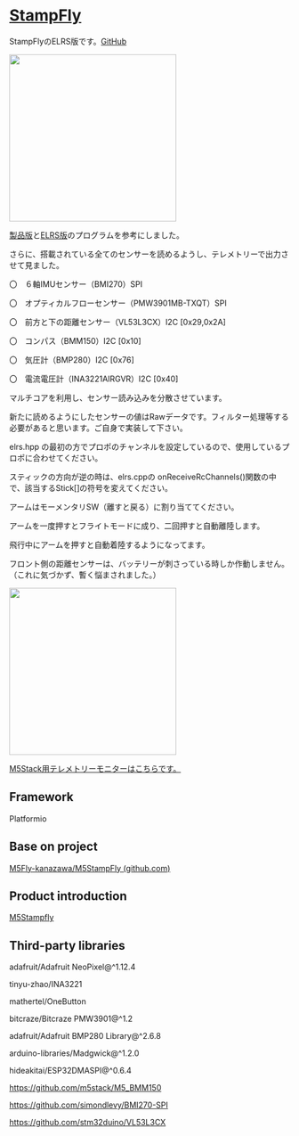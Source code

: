 # [StampFly](https://github.com/kobatan/M5StampFly_ELRS_All_Sensor)
StampFlyのELRS版です。[GitHub](https://github.com/kobatan/M5StampFly_ELRS_All_Sensor)


<img width="300" src="https://github.com/user-attachments/assets/2ed3798e-37e3-4578-946c-3506a6e02897">


[製品版](https://github.com/m5stack/M5StampFly)と[ELRS版](https://github.com/M5Fly-kanazawa/M5StampFly/tree/elrs)のプログラムを参考にしました。


さらに、搭載されている全てのセンサーを読めるようし、テレメトリーで出力させて見ました。

〇　６軸IMUセンサー（BMI270）SPI

〇　オプティカルフローセンサー（PMW3901MB-TXQT）SPI

〇　前方と下の距離センサー（VL53L3CX）I2C [0x29,0x2A]

〇　コンパス（BMM150）I2C [0x10]

〇　気圧計（BMP280）I2C [0x76]

〇　電流電圧計（INA3221AIRGVR）I2C [0x40]

マルチコアを利用し、センサー読み込みを分散させています。

新たに読めるようにしたセンサーの値はRawデータです。フィルター処理等する必要があると思います。ご自身で実装して下さい。


elrs.hpp の最初の方でプロポのチャンネルを設定しているので、使用しているプロポに合わせてください。

スティックの方向が逆の時は、elrs.cppの onReceiveRcChannels()関数の中で、該当するStick[]の符号を変えてください。

アームはモーメンタリSW（離すと戻る）に割り当ててください。

アームを一度押すとフライトモードに成り、二回押すと自動離陸します。

飛行中にアームを押すと自動着陸するようになってます。

フロント側の距離センサーは、バッテリーが刺さっている時しか作動しません。（これに気づかず、暫く悩まされました。）


<img width="300" src="https://github.com/user-attachments/assets/126751d2-9f55-49c0-bf31-fc233cdf6dab">


[M5Stack用テレメトリーモニターはこちらです。](https://github.com/kobatan/Stampfly_Monitor)

## Framework

Platformio

## Base on project

[M5Fly-kanazawa/M5StampFly (github.com)](https://github.com/M5Fly-kanazawa/M5StampFly/tree/elrs)
## Product introduction

[M5Stampfly](https://docs.m5stack.com/en/app/Stamp%20Fly)

## Third-party libraries

adafruit/Adafruit NeoPixel@^1.12.4

tinyu-zhao/INA3221

mathertel/OneButton

bitcraze/Bitcraze PMW3901@^1.2

adafruit/Adafruit BMP280 Library@^2.6.8

arduino-libraries/Madgwick@^1.2.0

hideakitai/ESP32DMASPI@^0.6.4

https://github.com/m5stack/M5_BMM150

https://github.com/simondlevy/BMI270-SPI

https://github.com/stm32duino/VL53L3CX

